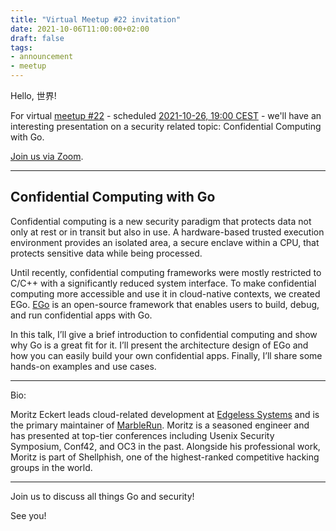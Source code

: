 ```yaml
---
title: "Virtual Meetup #22 invitation"
date: 2021-10-06T11:00:00+02:00
draft: false
tags:
- announcement
- meetup
---
```


Hello, 世界!

For virtual [meetup #22](https://www.meetup.com/Leipzig-Golang/events/275871290/) -
scheduled [2021-10-26, 19:00 CEST](https://www.meetup.com/Leipzig-Golang/events/275871290/) - we'll have an interesting presentation on a
security related topic: Confidential Computing with Go.

[Join us via Zoom](https://us02web.zoom.us/j/85343669228?pwd=clhoM2FuazBrRFRVSEVwd2cxc1BXUT09).

----

## Confidential Computing with Go

Confidential computing is a new security paradigm that protects data not only
at rest or in transit but also in use. A hardware-based trusted execution
environment provides an isolated area, a secure enclave within a CPU, that
protects sensitive data while being processed.

Until recently, confidential computing frameworks were mostly restricted to
C/C++ with a significantly reduced system interface. To make confidential
computing more accessible and use it in cloud-native contexts, we created
EGo. [EGo](https://www.ego.dev/) is an open-source
framework that enables users to build, debug, and run confidential apps with
Go.

In this talk, I’ll give a brief introduction to confidential computing and show
why Go is a great fit for it. I’ll present the architecture design of EGo and
how you can easily build your own confidential apps. Finally, I’ll share some
hands-on examples and use cases.

----

Bio:

Moritz Eckert leads cloud-related development at [Edgeless Systems](https://www.edgeless.systems/) and is the
primary maintainer of [MarbleRun](https://marblerun.sh/). Moritz is a seasoned engineer and has
presented at top-tier conferences including Usenix Security Symposium, Conf42,
and OC3 in the past. Alongside his professional work, Moritz is part of
Shellphish, one of the highest-ranked competitive hacking groups in the world.

----

Join us to discuss all things Go and security!

See you!


<!--

TODO: outreach.

https://www.linkedin.com/posts/martin-czygan-58348842_security-golang-leipzig-activity-6858703511115358208-gGa4

-->
